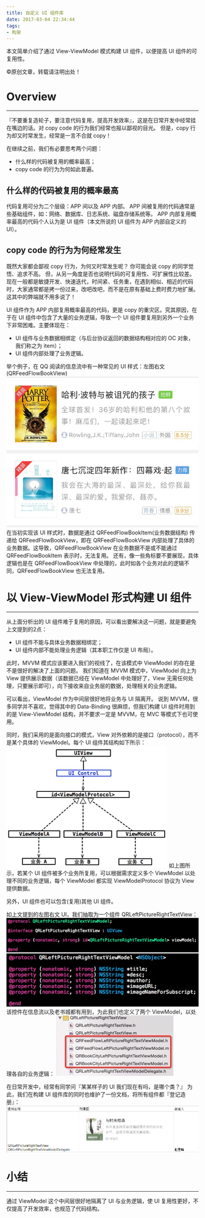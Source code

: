 ```yaml
---
title: 自定义 UI 组件库
date: 2017-03-04 22:34:44
tags:
- 构架
---
```

本文简单介绍了通过 View-ViewModel 模式构建 UI 组件，以便提高 UI 组件的可复用性。
<!--more-->
©原创文章，转载请注明出处！

# Overview
________________________________

『不要重复造轮子，要注意代码复用，提高开发效率』，这是在日常开发中经常挂在嘴边的话。对 copy code 的行为我们经常也报以鄙视的目光。
但是，copy 行为却又时常发生，经常是一言不合就 copy！

在继续之前，我们有必要思考两个问题：
+ 什么样的代码被复用的概率最高；
+ copy code 的行为为何如此普遍。

## 什么样的代码被复用的概率最高
代码复用可分为二个层级：APP 间以及 APP 内部。
APP 间被复用的代码通常是些基础组件，如：网络、数据库、日志系统、磁盘存储系统等。
APP 内部复用概率最高的代码个人认为是 UI 组件（本文所说的 UI 组件为 APP 内部自定义的 UI）。

## copy code 的行为为何经常发生
既然大家都会鄙视 copy 行为，为何又时常发生呢？
你可能会说 copy 的同学觉悟、追求不高。
但，从另一角度是否也说明代码的可复用性、可扩展性比较差。
现在一般都是敏捷开发、快速迭代，时间紧、任务重，在遇到相似、相近的代码时，大家通常都是拷一份过来，改吧改吧，而不是在原有基础上费时费力地扩展。这其中的弊端就不用多说了！

UI 组件作为 APP 内部复用概率最高的代码，更是 copy 的重灾区。究其原因，在于在 UI 组件中包含了大量的业务逻辑，导致一个 UI 组件要复用到另外一个业务下非常困难。主要体现在：
+ UI 组件与业务数据相绑定（与后台协议返回的数据结构相对应的 OC 对象，我们称之为 item）；
+ UI 组件内部处理了业务逻辑。

举个例子，在 QQ 阅读的信息流中有一种常见的 UI 样式：左图右文(QRFeedFlowBookView)
![](/img/FeedFLowLeftPictureRightText.jpg)
在当初实现该 UI 样式时，数据是通过 QRFeedFlowBookItem(业务数据结构) 传递给 QRFeedFlowBookView，即在 QRFeedFlowBookView 内部处理了具体的业务数据。这导致，QRFeedFlowBookView 在业务数据不是或不能通过 QRFeedFlowBookItem 表示时，无法复用。
还有，像一些角标要不要展现，具体逻辑也是在 QRFeedFlowBookView 中处理的，此时如各个业务对此的逻辑不同，QRFeedFlowBookView 也无法复用。


# 以 View-ViewModel 形式构建 UI 组件
_________________________________________
从上面分析出的 UI 组件难于复用的原因，可以看出要解决这一问题，就是要避免上文提到的2点：
+ UI 组件不能与具体业务数据相绑定；
+ UI 组件内部不能处理业务逻辑（其本职工作仅是 UI 布局）。

此时，MVVM 模式应该要进入我们的视线了，在该模式中 ViewModel 的存在是不是很好的解决了上面的问题。
我们知道在 MVVM 模式中，ViewModel 向上为 View 提供展示数据（该数据已经在 ViewModel 中处理好了，View 无需任何处理，只要展示即可），向下接收来自业务层的数据，处理相关的业务逻辑。

可以看出，ViewModel 作为中间层很好地将业务与 UI 隔离开。
说到 MVVM，很多同学并不喜欢，觉得其中的 Data-Binding 很麻烦，但我们构建 UI 组件时用到的是 View-ViewModel 结构，并不要求一定是 MVVM，在 MVC 等模式下也可使用。

同时，我们采用的是面向接口的模式，View 对外依赖的是接口（protocol），而不是某个具体的 ViewModel。每个 UI 组件其结构如下所示：
![](/img/ViewViewModel.png)
如上图所示，若某个 UI 组件被多个业务所复用，可以根据需求定义多个 ViewModel 以处理不同的业务逻辑，每个 ViewModel 都实现 ViewModelProtocol 协议为 View 提供数据。

另外，UI 组件也可以包含(复用)其他 UI 组件。

如上文提到的左图右文 UI，我们抽取为一个组件 QRLeftPictureRightTextView：
![](/img/QRLeftPictureRightTextView.png)![](/img/QRLeftPictureRightTextViewModel.png)
该控件在信息流以及老书城都有用到，为此我们也定义了两个 ViewModel，以处理各自的业务逻辑：
![](/img/QRLeftPictureRightText.jpg)

在日常开发中，经常有同学问『某某样子的 UI 我们现在有吗，是哪个类？』
为此，我们在构建 UI 组件库的同时也维护了一份文档，将所有组件都『登记造册』：
![](/img/QRLeftPictureRigthTextDoc.png)

# 小结
____________________________________________
通过 ViewModel 这个中间层很好地隔离了 UI 与业务逻辑，使 UI 复用性更好，不仅提高了开发效率，也规范了代码结构。
